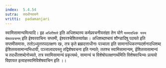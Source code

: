 ```yaml
---
index:  5.4.54
sutra:  तदधीनवचने
vritti:  padamanjari
---
```


स्वामिसामान्यमित्यादि। इह `अधिरीश्वरे` इति अधिशब्दस्य कर्मप्रवचनीयसंज्ञा तेन योगे `यस्मादधिकं यस्य चेश्वरवचनम्` इति ईश्वरवाचिनः सप्तमी, ईश्वरश्चेशितव्यापेक्षः। अधिशब्दश्चायं शौण्डादिषु पठ्यते इति सप्तमीसमासः, ततोऽध्युत्तरपदलक्षणः खः, तत्र कृते ब्रह्मदत्ताधीनाः पञ्चाला इति सामानाधिकरण्यदर्शनादधिशब्द ईशितव्यसामान्यभिधायी, पञ्जालादयस्तु तद्विशेषवचना इति गम्यते; ततश्च स्वामिसामान्यम्, ईशितव्यसामान्यं च तदधीतशब्देनोच्यते, तत्र स्वामिसामान्यं प्रकृत्यर्थः, सामान्यं च विशेषोपलक्षणार्थमिति विशेषवाचिभ्यः प्रत्ययो विज्ञायत इत्वाहस्वामिविशेषवाचिन इति ।।

